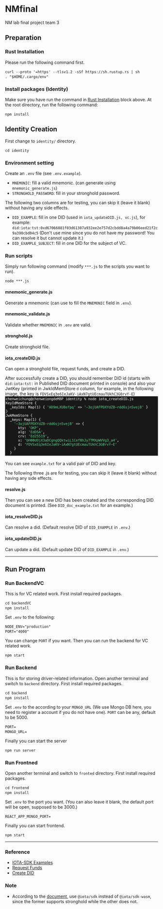 # NMfinal
NM lab final project team 3

## Preparation
### Rust Installation
Please run the following command first. 
```
curl --proto '=https' --tlsv1.2 -sSf https://sh.rustup.rs | sh
. "$HOME/.cargo/env"
```

### Install packages (Identity)
Make sure you have run the command in [Rust Installation](#rust-installation) block above. At the root directory, run the following command:
```
npm install
```

## Identity Creation
First change to `identity/` directory.
```
cd identity
```

### Environment setting
Create an `.env` file (see `.env.example`). 
- `MNEMONIC`: fill a valid mnemonic. (can generate using `mnemonic_generate.js`)
- `STRONGHOLD_PASSWORD`: fill in your stronghold password.

The following two columns are for testing, you can skip it (leave it blank) without having any side effects.
- `DID_EXAMPLE`: fill in one DID (used in `iota_updateDID.js, vc.js`), for example: `did:iota:tst:0xd67066081f03d61307a932ee2e757d2cbdd8a4a79b06eed21f2c9a390cbd04c5` (Don't use mine since you do not have my password! You can resolve it but cannot update it.)
- `DID_EXAMPLE_SUBJECT`: fill in one DID for the subject of VC.

### Run scripts
Simply run following command (modify `***.js` to the scripts you want to run).
``` 
node ***.js
```

#### mnemonic_generate.js
Generate a mnemonic (can use to fill the `MNEMONIC` field in `.env`).

#### mnemonic_validate.js
Validate whether `MNEMONIC` in `.env` are valid.

#### stronghold.js
Create stronghold file.

#### iota_createDID.js
Can open a stronghold file, request funds, and create a DID. 

After successfully create a DID, you should remember DID id (starts with `did:iota:tst:` in Published DID document printed in console) and also your JwtKey (printed in JwkIdMemStore `d` column, for example, in the following image, the key is `FDVSxEq3e6IeJaKV-iAxN7gtUEcmauTUkhC3G0rvY-E`) ![image](image/createDID.png)

You can see `example.txt` for a valid pair of DID and key.


The following three .js are for testing, you can skip it (leave it blank) without having any side effects.
#### resolve.js
Then you can see a new DID has been created and the corresponding DID document is printed. (See `DID_doc_example.txt` for an example.)

#### iota_resolveDID.js
Can resolve a did. (Default resolve DID of `DID_EXAMPLE` in `.env`.)

#### iota_updateDID.js
Can update a did. (Default update DID of `DID_EXAMPLE` in `.env`.)

---
## Run Program
### Run BackendVC
This is for VC related work. First install required packages.
```
cd backendVC
npm install
```
Set `.env` to the following:
```
NODE_ENV="production"
PORT="4000"
```
You can change `PORT` if you want. Then you can run the backend for VC related work.
```
npm start
```

### Run Backend
This is for storing driver-related information.
Open another terminal and switch to `backend` directory. First install required packages.
```
cd backend
npm install
```
Set `.env` to the according to your `MONGO_URL` (We use Mongo DB here, you need to register a account if you do not have one). `PORT` can be any, default to be 5000.
```
PORT=
MONGO_URL=
```
Finally you can start the server
```
npm run server
```

### Run Frontned
Open another terminal and switch to `fronted` directory. First install required packages.
```
cd frontend
npm install
```
Set `.env` to the port you want. (You can also leave it blank, the default port will be open, supposed to be 3000.)
```
REACT_APP_MONGO_PORT=
```
Finally you can start frontend.
```
npm start
```

---
### Reference
- [IOTA-SDK Examples](https://github.com/iotaledger/iota-sdk/tree/develop/bindings/nodejs/examples)
- [Request Funds](https://wiki.iota.org/iota-sdk/how-tos/simple-transaction/request-funds/?language=typescript-node)
- [Create DID](https://wiki.iota.org/identity.rs/how-tos/decentralized-identifiers/create/)

### Note
- According to the [document](https://www.npmjs.com/package/@iota/sdk-wasm), use `@iota/sdk` instead of `@iota/sdk-wasm`, since the former supports stronghold while the other does not.
